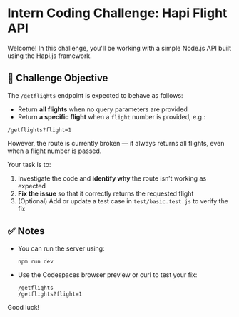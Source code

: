# Intern Coding Challenge: Hapi Flight API

Welcome! In this challenge, you'll be working with a simple Node.js API built using the Hapi.js framework.

## 🧩 Challenge Objective

The `/getflights` endpoint is expected to behave as follows:

- Return **all flights** when no query parameters are provided
- Return **a specific flight** when a `flight` number is provided, e.g.:

```
/getflights?flight=1
```

However, the route is currently broken — it always returns all flights, even when a flight number is passed.

Your task is to:

1. Investigate the code and **identify why** the route isn’t working as expected
2. **Fix the issue** so that it correctly returns the requested flight
3. (Optional) Add or update a test case in `test/basic.test.js` to verify the fix

## ✅ Notes

- You can run the server using:
  ```bash
  npm run dev
  ```
- Use the Codespaces browser preview or curl to test your fix:
  ```
  /getflights
  /getflights?flight=1
  ```

Good luck!
